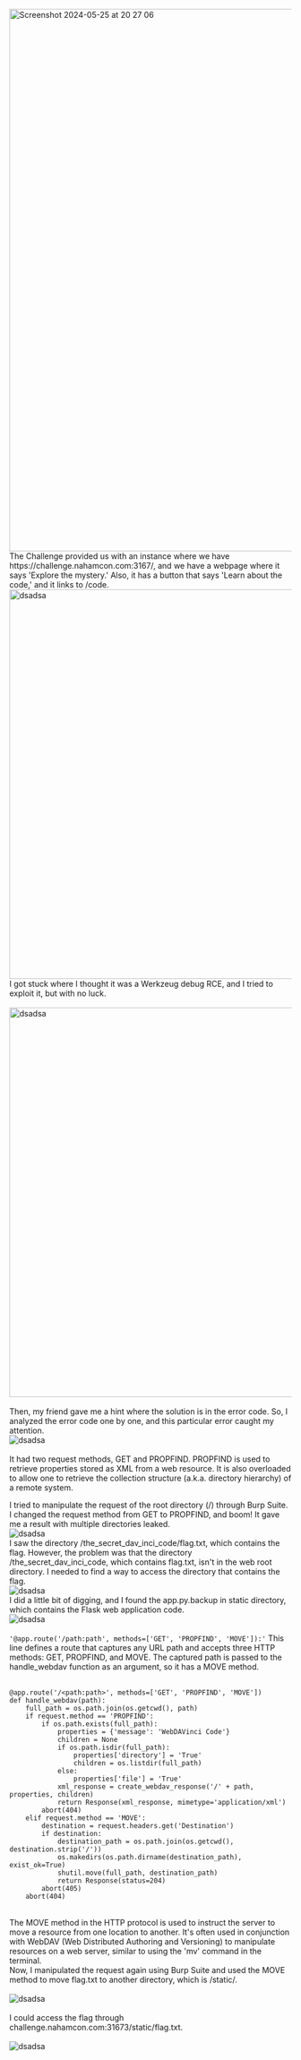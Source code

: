 <br>
<img width="969" alt="Screenshot 2024-05-25 at 20 27 06" src="https://github-production-user-asset-6210df.s3.amazonaws.com/45916763/333977252-7c562a19-f71f-4a15-b142-c3e5759606ab.png?X-Amz-Algorithm=AWS4-HMAC-SHA256&X-Amz-Credential=AKIAVCODYLSA53PQK4ZA%2F20240527%2Fus-east-1%2Fs3%2Faws4_request&X-Amz-Date=20240527T052646Z&X-Amz-Expires=300&X-Amz-Signature=78a9a0fd2e21d5a4bf5ec85d74693f82e31ecc37d3b3b249789269a0e6e729fb&X-Amz-SignedHeaders=host&actor_id=45916763&key_id=0&repo_id=661637344">
<br>
The Challenge provided us with an instance where we have https://challenge.nahamcon.com:3167/, and we have a webpage where it says 'Explore the mystery.' Also, it has a button that says 'Learn about the code,' and it links to /code.
<br>
<img width="696" alt="dsadsa" src="https://github.com/er4pwn/CTF_writeup/assets/45916763/c12bb22e-8ba1-4eac-b898-0468796a20ef">
<br>
I got stuck where I thought it was a Werkzeug debug RCE, and I tried to exploit it, but with no luck.
<br>
<br>
<img width="696" alt="dsadsa" src="https://github.com/er4pwn/CTF_writeup/assets/45916763/c85fd594-cd49-4fbc-ae0f-cccd7a7d4eba">
<br>
<br>
Then, my friend gave me a hint where the solution is in the error code. So, I analyzed the error code one by one, and this particular error caught my attention.
<br>
<img  alt="dsadsa" src="https://github.com/er4pwn/CTF_writeup/assets/45916763/4f01af27-0374-467b-bbd2-f9d0ad0d873a">
<br>
<br>
It had two request methods, GET and PROPFIND. PROPFIND is used to retrieve properties stored as XML from a web resource. It is also overloaded to allow one to retrieve the collection structure (a.k.a. directory hierarchy) of a remote system.

I tried to manipulate the request of the root directory (/) through Burp Suite. I changed the request method from GET to PROPFIND, and boom! It gave me a result with multiple directories leaked.
<br>
<img  alt="dsadsa" src="https://github.com/er4pwn/CTF_writeup/assets/45916763/81c09c49-101a-423a-89fe-f3cd2cb20973">
<br>
I saw the directory /the_secret_dav_inci_code/flag.txt, which contains the flag. However, the problem was that the directory /the_secret_dav_inci_code, which contains flag.txt, isn't in the web root directory. I needed to find a way to access the directory that contains the flag.
<br>
<img  alt="dsadsa" src="https://github.com/er4pwn/CTF_writeup/assets/45916763/e07965e7-9c21-44e4-afb7-88b6c0b69b94">
<br>
I did a little bit of digging, and I found the app.py.backup in static directory, which contains the Flask web application code.
<br>
<img  alt="dsadsa" src="https://github.com/er4pwn/CTF_writeup/assets/45916763/74c90c13-8b2d-4724-801a-0590127846e1">
<br>
<br>
```'@app.route('/path:path', methods=['GET', 'PROPFIND', 'MOVE']):'``` This line defines a route that captures any URL path and accepts three HTTP methods: GET, PROPFIND, and MOVE. The captured path is passed to the handle_webdav function as an argument, so it has a MOVE method.
<br>
<br>
```
@app.route('/<path:path>', methods=['GET', 'PROPFIND', 'MOVE'])
def handle_webdav(path):
    full_path = os.path.join(os.getcwd(), path)
    if request.method == 'PROPFIND':
        if os.path.exists(full_path):
            properties = {'message': 'WebDAVinci Code'}
            children = None 
            if os.path.isdir(full_path):
                properties['directory'] = 'True'
                children = os.listdir(full_path)
            else:
                properties['file'] = 'True'
            xml_response = create_webdav_response('/' + path, properties, children)
            return Response(xml_response, mimetype='application/xml')
        abort(404)
    elif request.method == 'MOVE':
        destination = request.headers.get('Destination')
        if destination:
            destination_path = os.path.join(os.getcwd(), destination.strip('/'))
            os.makedirs(os.path.dirname(destination_path), exist_ok=True)
            shutil.move(full_path, destination_path)
            return Response(status=204)
        abort(405)
    abort(404)
```
<br>
The MOVE method in the HTTP protocol is used to instruct the server to move a resource from one location to another. It's often used in conjunction with WebDAV (Web Distributed Authoring and Versioning) to manipulate resources on a web server, similar to using the 'mv' command in the terminal.
<br>
Now, I manipulated the request again using Burp Suite and used the MOVE method to move flag.txt to another directory, which is /static/.
<br>
<br>
<img  alt="dsadsa" src="https://github.com/er4pwn/CTF_writeup/assets/45916763/894f849a-3aea-4e27-835a-8e132c6c57c3">
<br>
<br>
I could access the flag through challenge.nahamcon.com:31673/static/flag.txt.
<br>
<br>
<img  alt="dsadsa" src="https://github.com/er4pwn/CTF_writeup/assets/45916763/1b887c96-9095-4ac0-9fb7-ef07998b6b57">


